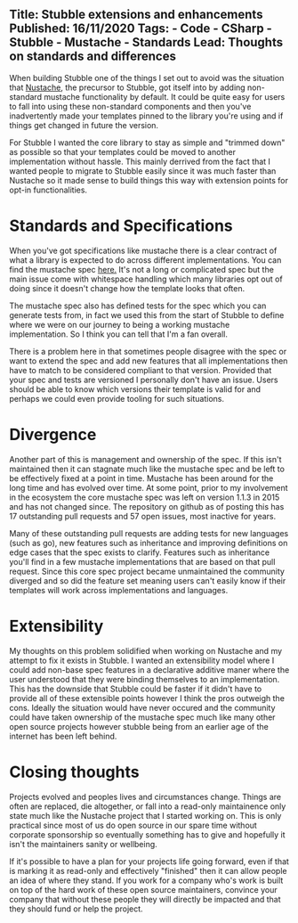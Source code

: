 Title: Stubble extensions and enhancements
Published: 16/11/2020
Tags: 
    - Code
    - CSharp
    - Stubble
    - Mustache
    - Standards
Lead: Thoughts on standards and differences
---

When building Stubble one of the things I set out to avoid was the situation that [Nustache](https://github.com/jdiamond/Nustache), the precursor to Stubble, got itself into by adding non-standard mustache functionality by default.
It could be quite easy for users to fall into using these non-standard components and then you've inadvertently made your templates pinned to the library you're using and if things get changed in future the version.

For Stubble I wanted the core library to stay as simple and "trimmed down" as possible so that your templates could be moved to another implementation without hassle.
This mainly derrived from the fact that I wanted people to migrate to Stubble easily since it was much faster than Nustache so it made sense to build things this way with extension points for opt-in functionalities.

# Standards and Specifications
When you've got specifications like mustache there is a clear contract of what a library is expected to do across different implementations. 
You can find the mustache spec [here.](https://mustache.github.io/mustache.5.html)
It's not a long or complicated spec but the main issue come with whitespace handling which many libraries opt out of doing since it doesn't change how the template looks that often.

The mustache spec also has defined tests for the spec which you can generate tests from, in fact we used this from the start of Stubble to define where we were on our journey to being a working mustache implementation.
So I think you can tell that I'm a fan overall.

There is a problem here in that sometimes people disagree with the spec or want to extend the spec and add new features that all implementations then have to match to be considered compliant to that version.
Provided that your spec and tests are versioned I personally don't have an issue. Users should be able to know which versions their template is valid for and perhaps we could even provide tooling for such situations.

# Divergence
Another part of this is management and ownership of the spec. If this isn't maintained then it can stagnate much like the mustache spec and be left to be effectively fixed at a point in time.
Mustache has been around for the long time and has evolved over time. 
At some point, prior to my involvement in the ecosystem the core mustache spec was left on version 1.1.3 in 2015 and has not changed since.
The repository on github as of posting this has 17 outstanding pull requests and 57 open issues, most inactive for years.

Many of these outstanding pull requests are adding tests for new languages (such as go), new features such as inheritance and improving definitions on edge cases that the spec exists to clarify.
Features such as inheritance you'll find in a few mustache implementations that are based on that pull request.
Since this core spec project became unmaintained the community diverged and so did the feature set meaning users can't easily know if their templates will work across implementations and languages.

# Extensibility
My thoughts on this problem solidified when working on Nustache and my attempt to fix it exists in Stubble.
I wanted an extensibility model where I could add non-base spec features in a declarative additive maner where the user understood that they were binding themselves to an implementation.
This has the downside that Stubble could be faster if it didn't have to provide all of these extensible points however I think the pros outweigh the cons.
Ideally the situation would have never occured and the community could have taken ownership of the mustache spec much like many other open source projects however stubble being from an earlier age of the internet has been left behind.

# Closing thoughts
Projects evolved and peoples lives and circumstances change. 
Things are often are replaced, die altogether, or fall into a read-only maintainence only state much like the Nustache project that I started working on.
This is only practical since most of us do open source in our spare time without corporate sponsorship so eventually something has to give and hopefully it isn't the maintainers sanity or wellbeing.

If it's possible to have a plan for your projects life going forward, even if that is marking it as read-only and effectively "finished" then it can allow people an idea of where they stand.
If you work for a company who's work is built on top of the hard work of these open source maintainers, convince your company that without these people they will directly be impacted and that they should fund or help the project.